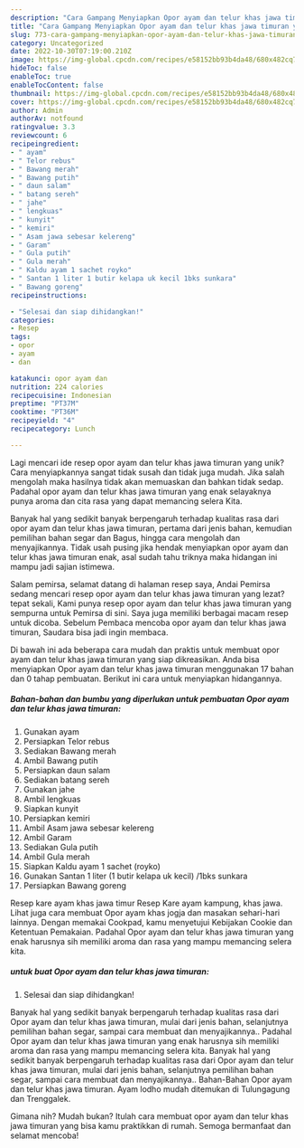 ```yaml
---
description: "Cara Gampang Menyiapkan Opor ayam dan telur khas jawa timuran yang Enak"
title: "Cara Gampang Menyiapkan Opor ayam dan telur khas jawa timuran yang Enak"
slug: 773-cara-gampang-menyiapkan-opor-ayam-dan-telur-khas-jawa-timuran-yang-enak
category: Uncategorized
date: 2022-10-30T07:19:00.210Z
image: https://img-global.cpcdn.com/recipes/e58152bb93b4da48/680x482cq70/opor-ayam-dan-telur-khas-jawa-timuran-foto-resep-utama.jpg
hideToc: false
enableToc: true
enableTocContent: false
thumbnail: https://img-global.cpcdn.com/recipes/e58152bb93b4da48/680x482cq70/opor-ayam-dan-telur-khas-jawa-timuran-foto-resep-utama.jpg
cover: https://img-global.cpcdn.com/recipes/e58152bb93b4da48/680x482cq70/opor-ayam-dan-telur-khas-jawa-timuran-foto-resep-utama.jpg
author: Admin
authorAv: notfound
ratingvalue: 3.3
reviewcount: 6
recipeingredient:
- " ayam"
- " Telor rebus"
- " Bawang merah"
- " Bawang putih"
- " daun salam"
- " batang sereh"
- " jahe"
- " lengkuas"
- " kunyit"
- " kemiri"
- " Asam jawa sebesar kelereng"
- " Garam"
- " Gula putih"
- " Gula merah"
- " Kaldu ayam 1 sachet royko"
- " Santan 1 liter 1 butir kelapa uk kecil 1bks sunkara"
- " Bawang goreng"
recipeinstructions:

- "Selesai dan siap dihidangkan!"
categories:
- Resep
tags:
- opor
- ayam
- dan

katakunci: opor ayam dan 
nutrition: 224 calories
recipecuisine: Indonesian
preptime: "PT37M"
cooktime: "PT36M"
recipeyield: "4"
recipecategory: Lunch

---
```





Lagi mencari ide resep opor ayam dan telur khas jawa timuran yang unik? Cara menyiapkannya sangat tidak susah dan tidak juga mudah. Jika salah mengolah maka hasilnya tidak akan memuaskan dan bahkan tidak sedap. Padahal opor ayam dan telur khas jawa timuran yang enak selayaknya punya aroma dan cita rasa yang dapat memancing selera Kita.





Banyak hal yang sedikit banyak berpengaruh terhadap kualitas rasa dari opor ayam dan telur khas jawa timuran, pertama dari jenis bahan, kemudian pemilihan bahan segar dan Bagus, hingga cara mengolah dan menyajikannya. Tidak usah pusing jika hendak menyiapkan opor ayam dan telur khas jawa timuran enak,      asal sudah tahu triknya maka hidangan ini mampu jadi sajian istimewa.














Salam pemirsa, selamat datang di halaman resep saya, Andai Pemirsa sedang mencari resep opor ayam dan telur khas jawa timuran yang lezat? tepat sekali, Kami punya resep opor ayam dan telur khas jawa timuran yang sempurna untuk Pemirsa di sini. Saya juga memiliki berbagai macam resep untuk dicoba. Sebelum Pembaca mencoba opor ayam dan telur khas jawa timuran, Saudara bisa jadi ingin membaca.






Di bawah ini ada beberapa cara mudah dan praktis untuk membuat opor ayam dan telur khas jawa timuran yang siap dikreasikan. Anda bisa menyiapkan Opor ayam dan telur khas jawa timuran menggunakan 17 bahan dan 0 tahap pembuatan. Berikut ini cara untuk menyiapkan hidangannya.

<!--inarticleads1-->

##### Bahan-bahan dan bumbu yang diperlukan untuk pembuatan Opor ayam dan telur khas jawa timuran:

1. Gunakan  ayam
1. Persiapkan  Telor rebus
1. Sediakan  Bawang merah
1. Ambil  Bawang putih
1. Persiapkan  daun salam
1. Sediakan  batang sereh
1. Gunakan  jahe
1. Ambil  lengkuas
1. Siapkan  kunyit
1. Persiapkan  kemiri
1. Ambil  Asam jawa sebesar kelereng
1. Ambil  Garam
1. Sediakan  Gula putih
1. Ambil  Gula merah
1. Siapkan  Kaldu ayam 1 sachet (royko)
1. Gunakan  Santan 1 liter (1 butir kelapa uk kecil) /1bks sunkara
1. Persiapkan  Bawang goreng


Resep kare ayam khas jawa timur Resep Kare ayam kampung, khas jawa. Lihat juga cara membuat Opor ayam khas jogja dan masakan sehari-hari lainnya. Dengan memakai Cookpad, kamu menyetujui Kebijakan Cookie dan Ketentuan Pemakaian. Padahal Opor ayam dan telur khas jawa timuran yang enak harusnya sih memiliki aroma dan rasa yang mampu memancing selera kita. 

<!--inarticleads2-->

#####  untuk buat Opor ayam dan telur khas jawa timuran:


1. Selesai dan siap dihidangkan!

Banyak hal yang sedikit banyak berpengaruh terhadap kualitas rasa dari Opor ayam dan telur khas jawa timuran, mulai dari jenis bahan, selanjutnya pemilihan bahan segar, sampai cara membuat dan menyajikannya.. Padahal Opor ayam dan telur khas jawa timuran yang enak harusnya sih memiliki aroma dan rasa yang mampu memancing selera kita. Banyak hal yang sedikit banyak berpengaruh terhadap kualitas rasa dari Opor ayam dan telur khas jawa timuran, mulai dari jenis bahan, selanjutnya pemilihan bahan segar, sampai cara membuat dan menyajikannya.. Bahan-Bahan Opor ayam dan telur khas jawa timuran. Ayam lodho mudah ditemukan di Tulungagung dan Trenggalek. 

Gimana nih? Mudah bukan? Itulah cara membuat opor ayam dan telur khas jawa timuran yang bisa kamu praktikkan di rumah. Semoga bermanfaat dan selamat mencoba!
